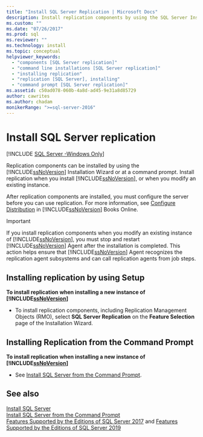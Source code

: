 ```yaml
---
title: "Install SQL Server Replication | Microsoft Docs"
description: Install replication components by using the SQL Server Installation Wizard or in a Command Prompt window.
ms.custom: ""
ms.date: "07/26/2017"
ms.prod: sql
ms.reviewer: ""
ms.technology: install
ms.topic: conceptual
helpviewer_keywords: 
  - "components [SQL Server replication]"
  - "command line installations [SQL Server replication]"
  - "installing replication"
  - "replication [SQL Server], installing"
  - "command prompt [SQL Server replication]"
ms.assetid: c50ad078-060b-4a8d-ad45-9e31a8d85729
author: cawrites
ms.author: chadam
monikerRange: ">=sql-server-2016"
---
```

# Install SQL Server replication

[!INCLUDE [SQL Server -Windows Only](../../includes/applies-to-version/sql-windows-only.md)]

Replication components can be installed by using the [!INCLUDE[ssNoVersion](../../includes/ssnoversion-md.md)] Installation Wizard or at a command prompt. Install replication when you install [!INCLUDE[ssNoVersion](../../includes/ssnoversion-md.md)], or when you modify an existing instance.  
  
After replication components are installed, you must configure the server before you can use replication. For more information, see [Configure Distribution](../../relational-databases/replication/configure-distribution.md) in [!INCLUDE[ssNoVersion](../../includes/ssnoversion-md.md)] Books Online.  
  
>[!IMPORTANT]  
>If you install replication components when you modify an existing instance of [!INCLUDE[ssNoVersion](../../includes/ssnoversion-md.md)], you must stop and restart [!INCLUDE[ssNoVersion](../../includes/ssnoversion-md.md)] Agent after the installation is completed. This action helps ensure that [!INCLUDE[ssNoVersion](../../includes/ssnoversion-md.md)] Agent recognizes the replication agent subsystems and can call replication agents from job steps.  
  
## Installing replication by using Setup  
**To install replication when installing a new instance of [!INCLUDE[ssNoVersion](../../includes/ssnoversion-md.md)]**  
  
- To install replication components, including Replication Management Objects (RMO), select **SQL Server Replication** on the **Feature Selection** page of the Installation Wizard.  
  
## Installing Replication from the Command Prompt  
 **To install replication when installing a new instance of [!INCLUDE[ssNoVersion](../../includes/ssnoversion-md.md)]**  
  
- See [Install SQL Server from the Command Prompt](./install-sql-server-from-the-command-prompt.md).  
  
## See also  
 [Install SQL Server](../../database-engine/install-windows/install-sql-server.md)   
 [Install SQL Server from the Command Prompt](./install-sql-server-from-the-command-prompt.md)   
 [Features Supported by the Editions of SQL Server 2017](../../sql-server/editions-and-components-of-sql-server-2017.md) and
 [Features Supported by the Editions of SQL Server  2019](../../sql-server/editions-and-components-of-sql-server-version-15.md)
  
